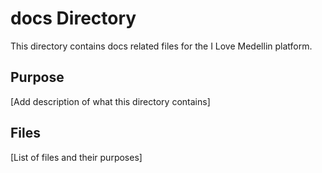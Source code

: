 # docs Directory

This directory contains docs related files for the I Love Medellin platform.

## Purpose

[Add description of what this directory contains]

## Files

[List of files and their purposes]

